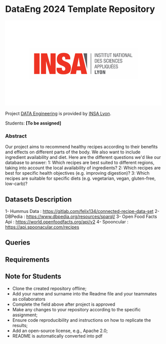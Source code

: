 # DataEng 2024 Template Repository

![Insalogo](./images/logo-insa_0.png)

Project [DATA Engineering](https://www.riccardotommasini.com/courses/dataeng-insa-ot/) is provided by [INSA Lyon](https://www.insa-lyon.fr/).

Students: **[To be assigned]**

### Abstract

Our project aims to recommend healthy recipes according to their benefits and effects on different parts of the body. We also want to include ingredient availability and diet. Here are the different questions we'd like our database to answer:
1: Which recipes are best suited to different regions, taking into account the local availability of ingredients?
2: Which recipes are best for specific health objectives (e.g. improving digestion)?
3: Which recipes are suitable for specific diets (e.g. vegetarian, vegan, gluten-free, low-carb)?

## Datasets Description 
1-	Hummus Data : https://gitlab.com/felix134/connected-recipe-data-set 
2-	DBPedia : https://www.dbpedia.org/resources/sparql/
3-	Open Food Facts Api : https://world.openfoodfacts.org/api/v2
4-	Spooncular : https://api.spoonacular.com/recipes

## Queries 

## Requirements

## Note for Students

* Clone the created repository offline;
* Add your name and surname into the Readme file and your teammates as collaborators
* Complete the field above after project is approved
* Make any changes to your repository according to the specific assignment;
* Ensure code reproducibility and instructions on how to replicate the results;
* Add an open-source license, e.g., Apache 2.0;
* README is automatically converted into pdf

